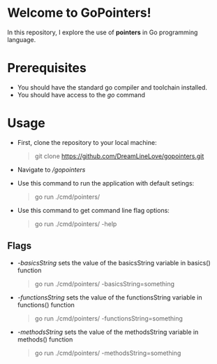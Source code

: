 # Welcome to GoPointers!
In this repository, I explore the use of **pointers** in Go programming language.

# Prerequisites
- You should have the standard go compiler and toolchain installed.
- You should have access to the *go* command

# Usage
- First, clone the repository to your local machine:
    > git clone https://github.com/DreamLineLove/gopointers.git

- Navigate to */gopointers*

- Use this command to run the application with default setings:
    > go run ./cmd/pointers/

- Use this command to get command line flag options:
    > go run ./cmd/pointers/ -help

## Flags
- *-basicsString* sets the value of the basicsString variable in basics() function
    > go run ./cmd/pointers/ -basicsString=something

- *-functionsString* sets the value of the functionsString variable in functions() function
    > go run ./cmd/pointers/ -functionsString=something

- *-methodsString* sets the value of the methodsString variable in methods() function
    > go run ./cmd/pointers/ -methodsString=something

